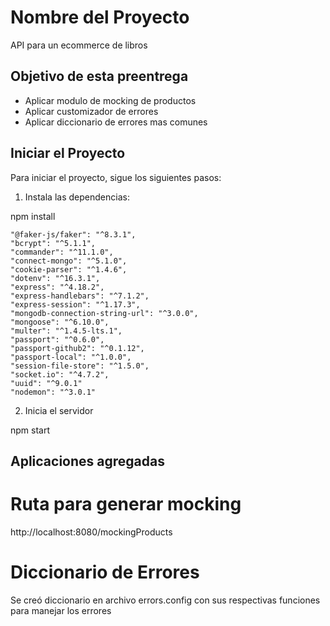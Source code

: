 # Nombre del Proyecto

API para un ecommerce de libros

## Objetivo de esta preentrega

- Aplicar modulo de mocking de productos
- Aplicar customizador de errores
- Aplicar diccionario de errores mas comunes

## Iniciar el Proyecto

Para iniciar el proyecto, sigue los siguientes pasos:

1. Instala las dependencias:

npm install

    "@faker-js/faker": "^8.3.1",
    "bcrypt": "^5.1.1",
    "commander": "^11.1.0",
    "connect-mongo": "^5.1.0",
    "cookie-parser": "^1.4.6",
    "dotenv": "^16.3.1",
    "express": "^4.18.2",
    "express-handlebars": "^7.1.2",
    "express-session": "^1.17.3",
    "mongodb-connection-string-url": "^3.0.0",
    "mongoose": "^6.10.0",
    "multer": "^1.4.5-lts.1",
    "passport": "^0.6.0",
    "passport-github2": "^0.1.12",
    "passport-local": "^1.0.0",
    "session-file-store": "^1.5.0",
    "socket.io": "^4.7.2",
    "uuid": "^9.0.1"
    "nodemon": "^3.0.1"

2. Inicia el servidor

npm start

## Aplicaciones agregadas

# Ruta para generar mocking

http://localhost:8080/mockingProducts

# Diccionario de Errores

Se creó diccionario en archivo errors.config con sus respectivas funciones para manejar los errores

#
